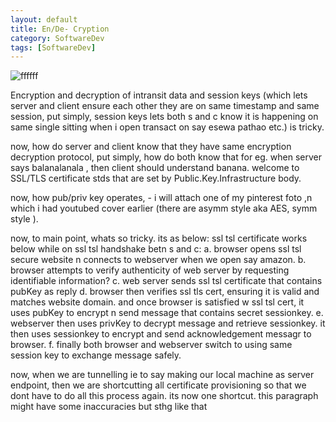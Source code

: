 ```yaml
---
layout: default
title: En/De- Cryption
category: SoftwareDev
tags: [SoftwareDev]
---
```

![ffffff](https://user-images.githubusercontent.com/11883023/269960201-79fa895e-35f4-4915-81d3-02fc4a9c2ef0.jpeg)

Encryption and decryption of intransit data and session keys (which lets server and client ensure each other they are on same timestamp and same session, put simply, session keys lets both s and c know it is happening on same single sitting when i open transact on say esewa pathao etc.) is tricky.

now, how do server and client know that they have same encryption decryption protocol, put simply, how do both know that for eg. when server says balanalanala , then client should understand banana.
welcome to SSL/TLS certificate stds that are set by Public.Key.Infrastructure body.

now, how pub/priv key operates, - i will attach one of my pinterest foto ,n which i had youtubed cover earlier (there are asymm style aka AES, symm style ).

now, to main point, whats so tricky. its as below:
ssl tsl certificate works below while on ssl tsl handshake betn s and c:
a. browser opens ssl tsl secure website n connects to webserver when we open say amazon.
b. browser attempts to verify authenticity of web server by requesting identifiable information?
c. web server sends ssl tsl certificate that contains pubKey as reply
d. browser then verifies ssl tls cert, ensuring it is valid and matches website domain. and once browser is satisfied w ssl tsl cert, it uses pubKey to encrypt n send message that contains secret sessionkey.
e. webserver then uses privKey to decrypt message and retrieve sessionkey. it then uses sessionkey to encrypt and send acknowledgement messagr to browser.
f. finally both browser and webserver switch to using same session key to exchange message safely.

now, when we are tunnelling ie to say making our local machine as server endpoint, then we are shortcutting all certificate provisioning so that we dont have to do all this process again. its now one shortcut. this paragraph might have some inaccuracies but sthg like that
